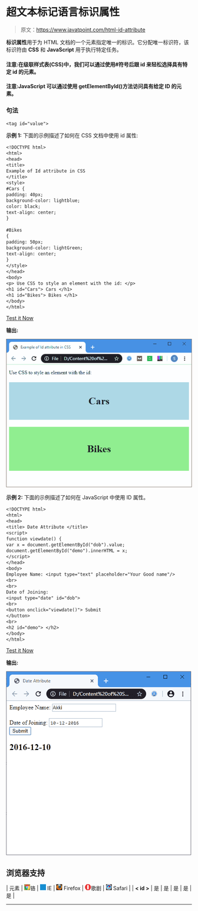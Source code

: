 # 超文本标记语言标识属性

> 原文：<https://www.javatpoint.com/html-id-attribute>

**标识属性**用于为 HTML 文档的一个元素指定唯一的标识。它分配唯一标识符，该标识符由 **CSS** 和 **JavaScript** 用于执行特定任务。

#### 注意:在级联样式表(CSS)中，我们可以通过使用#符号后跟 id 来轻松选择具有特定 id 的元素。

#### 注意:JavaScript 可以通过使用 getElementById()方法访问具有给定 ID 的元素。

### 句法

```
<tag id="value">

```

**示例 1:** 下面的示例描述了如何在 CSS 文档中使用 id 属性:

```
<!DOCTYPE html>
<html>
<head>
<title>
Example of Id attribute in CSS
</title>
<style>
#Cars {
padding: 40px;
background-color: lightblue;
color: black;    
text-align: center;
} 

#Bikes
{
padding: 50px;
background-color: lightGreen;
text-align: center;
}
</style>
</head>
<body>
<p> Use CSS to style an element with the id: </p>
<h1 id="Cars"> Cars </h1>
<h1 id="Bikes"> Bikes </h1>
</body>
</html> 

```

[Test it Now](https://www.javatpoint.com/oprweb/test.jsp?filename=html-id-attribute)

**输出:**

![HTML Id Attribute](img/369ab3310b47462ca49fc3125218ae94.png)

**示例 2:** 下面的示例描述了如何在 JavaScript 中使用 ID 属性。

```
<!DOCTYPE html>
<html> 
<head> 
<title> Date Attribute </title> 
<script> 
function viewdate() { 
var x = document.getElementById("dob").value; 
document.getElementById("demo").innerHTML = x; 
</script> 
</head> 
<body> 
Employee Name: <input type="text" placeholder="Your Good name"/> 
<br>
<br>
Date of Joining: 
<input type="date" id="dob">
<br> 
<button onclick="viewdate()"> Submit 
</button> 
<br>
<h2 id="demo"> </h2> 
</body> 
</html>

```

[Test it Now](https://www.javatpoint.com/oprweb/test.jsp?filename=html-id-attribute2)

**输出:**

![HTML Id Attribute](img/cb2db96670bf9b004e841139f9e6192b.png)

## 浏览器支持

| 元素 | ![chrome browser](img/4fbdc93dc2016c5049ed108e7318df19.png)铬 | ![ie browser](img/83dd23df1fe8373fd5bf054b2c1dd88b.png) IE | ![firefox browser](img/4f001fff393888a8a807ed29b28145d1.png) Firefox | ![opera browser](img/6cad4a592cc69a052056a0577b4aac65.png)歌剧 | ![safari browser](img/a0f6a9711a92203c5dc5c127fe9c9fca.png) Safari |
| **< id >** | 是 | 是 | 是 | 是 | 是 |

* * *